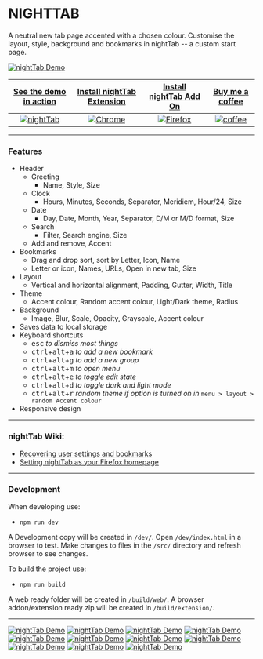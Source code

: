 # NIGHTTAB
A neutral new tab page accented with a chosen colour. Customise the layout, style, background and bookmarks in nightTab -- a custom start page.

[![nightTab Demo](assets/banner/banner-1400-560.png)](https://zombiefox.github.io/nightTab/)

| [See the demo in action](https://zombiefox.github.io/nightTab/) | [Install nightTab Extension](https://chrome.google.com/webstore/detail/nighttab/hdpcadigjkbcpnlcpbcohpafiaefanki) | [Install nightTab Add On](https://addons.mozilla.org/en-GB/firefox/addon/nighttab/) | [Buy me a coffee](https://www.buymeacoffee.com/zombieFox/) |
|:-------------:|:-------------:|:-------------:|:-------------:|
| [![nightTab](./src/icons/icon-48.png)](https://zombiefox.github.io/nightTab/) | [![Chrome](assets/logos/chrome-48x48.png)](https://chrome.google.com/webstore/detail/nighttab/hdpcadigjkbcpnlcpbcohpafiaefanki) | [![Firefox](assets/logos/firefox-48x48.png)](https://addons.mozilla.org/en-GB/firefox/addon/nighttab/) | [![coffee](assets/logos/bymeacoffee-48x48.png)](https://www.buymeacoffee.com/zombieFox/) |

---

### Features
- Header
  - Greeting
    - Name, Style, Size
  - Clock
    - Hours, Minutes, Seconds, Separator, Meridiem, Hour/24, Size
  - Date
    - Day, Date, Month, Year, Separator, D/M or M/D format, Size
  - Search
    - Filter, Search engine, Size
  - Add and remove, Accent
- Bookmarks
  - Drag and drop sort, sort by Letter, Icon, Name
  - Letter or icon, Names, URLs, Open in new tab, Size
- Layout
  - Vertical and horizontal alignment, Padding, Gutter, Width, Title
- Theme
  - Accent colour, Random accent colour, Light/Dark theme, Radius
- Background
  - Image, Blur, Scale, Opacity, Grayscale, Accent colour
- Saves data to local storage
- Keyboard shortcuts
  - <kbd>esc</kbd> *to dismiss most things*
  - <kbd>ctrl</kbd>+<kbd>alt</kbd>+<kbd>a</kbd> *to add a new bookmark*
  - <kbd>ctrl</kbd>+<kbd>alt</kbd>+<kbd>g</kbd> *to add a new group*
  - <kbd>ctrl</kbd>+<kbd>alt</kbd>+<kbd>m</kbd> *to open menu*
  - <kbd>ctrl</kbd>+<kbd>alt</kbd>+<kbd>e</kbd> *to toggle edit state*
  - <kbd>ctrl</kbd>+<kbd>alt</kbd>+<kbd>d</kbd> *to toggle dark and light mode*
  - <kbd>ctrl</kbd>+<kbd>alt</kbd>+<kbd>r</kbd> *random theme if option is turned on in* `menu > layout > random Accent colour`
- Responsive design

---

### nightTab Wiki:

- [Recovering user settings and bookmarks](https://github.com/zombieFox/nightTab/wiki/Recovering-user-settings-and-bookmarks)
- [Setting nightTab as your Firefox homepage](https://github.com/zombieFox/nightTab/wiki/Setting-nightTab-as-your-Firefox-homepage)

---

### Development

When developing use:
- `npm run dev`

A Development copy will be created in `/dev/`. Open `/dev/index.html` in a browser to test. Make changes to files in the `/src/` directory and refresh browser to see changes.


To build the project use:
- `npm run build`

A web ready folder will be created in `/build/web/`.
A browser addon/extension ready zip will be created in `/build/extension/`.

---

[![nightTab Demo](assets/screenshot/screenshot-001.png)](https://zombiefox.github.io/nightTab/)
[![nightTab Demo](assets/screenshot/screenshot-002.png)](https://zombiefox.github.io/nightTab/)
[![nightTab Demo](assets/screenshot/screenshot-003.png)](https://zombiefox.github.io/nightTab/)
[![nightTab Demo](assets/screenshot/screenshot-004.png)](https://zombiefox.github.io/nightTab/)
[![nightTab Demo](assets/screenshot/screenshot-005.png)](https://zombiefox.github.io/nightTab/)
[![nightTab Demo](assets/screenshot/screenshot-006.png)](https://zombiefox.github.io/nightTab/)
[![nightTab Demo](assets/screenshot/screenshot-007.png)](https://zombiefox.github.io/nightTab/)
[![nightTab Demo](assets/screenshot/screenshot-008.png)](https://zombiefox.github.io/nightTab/)
[![nightTab Demo](assets/screenshot/screenshot-009.gif)](https://zombiefox.github.io/nightTab/)
[![nightTab Demo](assets/screenshot/screenshot-010.png)](https://zombiefox.github.io/nightTab/)
[![nightTab Demo](assets/screenshot/screenshot-011.png)](https://zombiefox.github.io/nightTab/)
